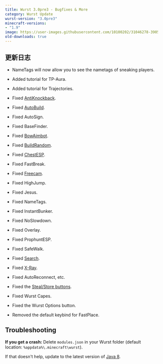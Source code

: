 ```yaml
---
title: Wurst 3.0pre3 - Bugfixes & More
category: Wurst Update
wurst-version: "3.0pre3"
minecraft-versions:
- "1.9"
image: https://user-images.githubusercontent.com/10100202/31046278-39051a54-a5f6-11e7-996c-bffa8172b106.jpg
old-downloads: true
---
```

## 更新日志

- NameTags will now allow you to see the nametags of sneaking players.

- Added tutorial for TP-Aura.

- Added tutorial for Trajectories.

- Fixed [AntiKnockback](https://wurst.wiki/antiknockback).

- Fixed [AutoBuild](https://wurst.wiki/autobuild).

- Fixed AutoSign.

- Fixed BaseFinder.

- Fixed [BowAimbot](https://wurst.wiki/bowaimbot).

- Fixed [BuildRandom](https://wurst.wiki/buildrandom).

- Fixed [ChestESP](https://wurst.wiki/chestesp).

- Fixed FastBreak.

- Fixed [Freecam](https://wurst.wiki/freecam).

- Fixed HighJump.

- Fixed Jesus.

- Fixed NameTags.

- Fixed InstantBunker.

- Fixed NoSlowdown.

- Fixed Overlay.

- Fixed ProphuntESP.

- Fixed SafeWalk.

- Fixed [Search](https://wurst.wiki/search).

- Fixed [X-Ray](https://wurst.wiki/x-ray).

- Fixed AutoReconnect, etc.

- Fixed the [Steal/Store buttons](https://wurst.wiki/autosteal#stealstore_buttons).

- Fixed Wurst Capes.

- Fixed the Wurst Options button.

- Removed the default keybind for FastPlace.

## Troubleshooting

**If you get a crash:**
Delete `modules.json` in your Wurst folder (default location: `%appdata%\.minecraft\wurst`).

If that doesn't help, update to the latest version of [Java 8](https://java.com/download).
